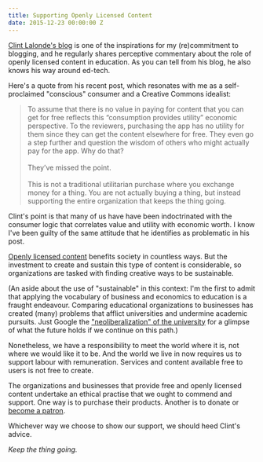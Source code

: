 ```yaml
---
title: Supporting Openly Licensed Content
date: 2015-12-23 00:00:00 Z
---
```


[Clint Lalonde's blog](http://clintlalonde.net) is one of the inspirations for my (re)commitment to blogging, and he regularly shares perceptive commentary about the role of openly licensed content in education. As you can tell from his blog, he also knows his way around ed-tech.

Here's a quote from his recent post, which resonates with me as a self-proclaimed "conscious" consumer and a Creative Commons idealist:

> To assume that there is no value in paying for content that you can get for free reflects this “consumption provides utility” economic perspective. To the reviewers, purchasing the app has no utility for them since they can get the content elsewhere for free. They even go a step further and question the wisdom of others who might actually pay for the app. Why do that?
<br><br>
>They’ve missed the point.
<br><br>
>This is not a traditional utilitarian purchase where you exchange money for a thing. You are not actually buying a thing, but instead supporting the entire organization that keeps the thing going.

Clint's point is that many of us have have been indoctrinated with the consumer logic that correlates value and utility with economic worth. I know I've been guilty of the same attitude that he identifies as problematic in his post.

[Openly licensed content](http://opencontent.org) benefits society in countless ways. But the investment to create and sustain this type of content is considerable, so organizations are tasked with finding creative ways to be sustainable.

(An aside about the use of "sustainable" in this context: I'm the first to admit that applying the vocabulary of business and economics to education is a fraught endeavour. Comparing educational organizations to businesses has created (many) problems that afflict universities and undermine academic pursuits. Just Google the ["neoliberalization" of the university](http://opinionator.blogs.nytimes.com/2009/03/08/neoliberalism-and-higher-education/?_r=0) for a glimpse of what the future holds if we continue on this path.)

Nonetheless, we have a responsibility to meet the world where it is, not where we would like it to be. And the world we live in now requires us to support labour with remuneration. Services and content available free to users is not free to create.

The organizations and businesses that provide free and openly licensed content undertake an ethical practise that we ought to commend and support. One way is to purchase their products. Another is to donate or [become a patron](https://www.patreon.com/).

Whichever way we choose to show our support, we should heed Clint's advice.

_Keep the thing going._
